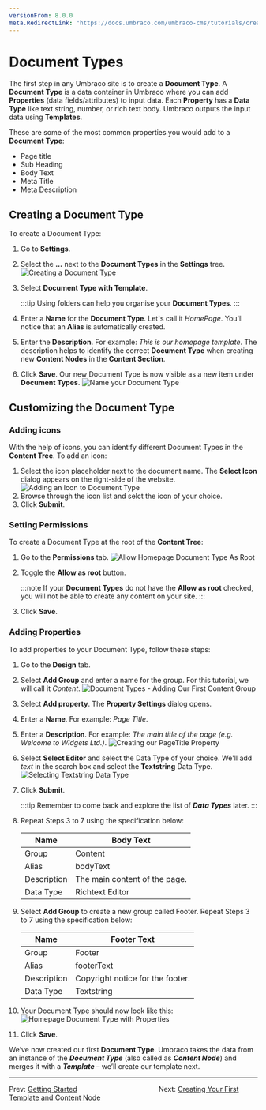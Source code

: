 ```yaml
---
versionFrom: 8.0.0
meta.RedirectLink: "https://docs.umbraco.com/umbraco-cms/tutorials/creating-a-basic-website/document-types"
---
```

# Document Types

The first step in any Umbraco site is to create a **Document Type**. A **Document Type** is a data container in Umbraco where you can add **Properties** (data fields/attributes) to input data. Each **Property** has a **Data Type** like text string, number, or rich text body. Umbraco outputs the input data using **Templates**.

These are some of the most common properties you would add to a **Document Type**:

* Page title
* Sub Heading
* Body Text
* Meta Title
* Meta Description

## Creating a Document Type

To create a Document Type:

1. Go to **Settings**.
2. Select the **...** next to the **Document Types** in the **Settings** tree.
    ![Creating a Document Type](images/figure-7-creating-a-document-type-v8.png)
3. Select **Document Type with Template**.

    :::tip
    Using folders can help you organise your **Document Types**.
    :::
4. Enter a **Name** for the **Document Type**. Let's call it _HomePage_. You'll notice that an **Alias** is automatically created.
5. Enter the **Description**. For example: _This is our homepage template_. The description helps to identify the correct **Document Type** when creating new **Content Nodes** in the **Content Section**.
6. Click **Save**. Our new Document Type is now visible as a new item under **Document Types**.
    ![Name your Document Type](images/figure-8-name-your-document-type-v8.png)

## Customizing the Document Type

### Adding icons

With the help of icons, you can identify different Document Types in the **Content Tree**. To add an icon:

1. Select the icon placeholder next to the document name. The **Select Icon** dialog appears on the right-side of the website.
   ![Adding an Icon to Document Type](images/figure-9-adding-an-icon-to-document-type-v8.png)
2. Browse through the icon list and selct the icon of your choice.
3. Click **Submit**.  

### Setting Permissions

To create a Document Type at the root of the **Content Tree**:

1. Go to the **Permissions** tab.
    ![Allow Homepage Document Type As Root](images/figure-9a-allow-document-type-as-root-v8.png)
2. Toggle the **Allow as root** button.  

    :::note
    If your **Document Types** do not have the **Allow as root** checked, you will not be able to create any content on your site.
    :::
3. Click **Save**.

### Adding Properties

To add properties to your Document Type, follow these steps:

1. Go to the **Design** tab.
2. Select **Add Group** and enter a name for the group. For this tutorial, we will call it _Content_.
    ![Document Types - Adding Our First Content Group](images/figure-10-document-types-adding-groups-v8.png)
3. Select **Add property**. The **Property Settings** dialog opens.
4. Enter a **Name**. For example: _Page Title_.
5. Enter a **Description**. For example: _The main title of the page (e.g. Welcome to Widgets Ltd.)_.
    ![Creating our PageTitle Property](images/figure-11-creating-our-pagetitle-property-v8.png)
6. Select **Select Editor** and select the Data Type of your choice. We'll add _text_ in the search box and select the **Textstring** Data Type.
    ![Selecting Textstring Data Type](images/figure-11a-selecting-textstring-data-type-v8.png)
7. Click **Submit**.

    :::tip
    Remember to come back and explore the list of **_Data Types_** later.
    :::
8. Repeat Steps 3 to 7 using the specification below:

    | Name        | Body Text                     |
    |-------------|-------------------------------|
    | Group       | Content                       |
    | Alias       | bodyText                      |
    | Description | The main content of the page. |
    | Data Type   | Richtext Editor               |

9. Select **Add Group** to create a new group called Footer. Repeat Steps 3 to 7 using the specification below:

    | Name        | Footer Text                      |
    |-------------|----------------------------------|
    | Group       | Footer                           |
    | Alias       | footerText                       |
    | Description | Copyright notice for the footer. |
    | Data Type   | Textstring                       |

10. Your Document Type should now look like this:
![Homepage Document Type with Properties](images/figure-12-homepage-document-type-with-properties-v8.png)
11. Click **Save**.

We’ve now created our first **Document Type**. Umbraco takes the data from an instance of the **_Document Type_** (also called as **_Content Node_**) and merges it with a **_Template_** – we’ll create our template next.

---

Prev: [Getting Started](../Getting-Started) &emsp; &emsp; &emsp; &emsp; &emsp; &emsp; &emsp; &emsp; &emsp; Next: [Creating Your First Template and Content Node](../Creating-Your-First-Template-and-Content-Node)
